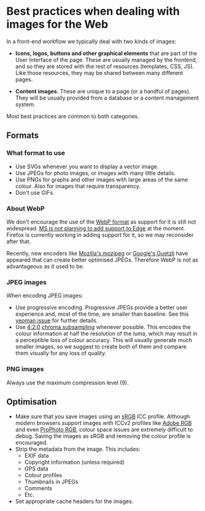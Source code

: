 # Best practices when dealing with images for the Web

In a front-end workflow we typically deal with two kinds of images:

* **Icons, logos, buttons and other graphical elements** that are part of the User Interface of the page. These are usually managed by the frontend, and so they are stored with the rest of resources (templates, CSS, JS). Like those resources, they may be shared between many different pages.

* **Content images**. These are unique to a page (or a handful of pages). They will be usually provided from a database or a content management system.

Most best practices are common to both categories.

## Formats

### What format to use

* Use SVGs whenever you want to display a vector image.
* Use JPEGs for photo images, or images with many little details.
* Use PNGs for graphs and other images with large areas of the same colour. Also for images that require transparency.
* Don't use GIFs.

### About WebP

We don't encourage the use of the [WebP format](https://developers.google.com/speed/webp/) as support for it is still not widespread. [MS is not planning to add support to Edge](https://developer.microsoft.com/en-us/microsoft-edge/platform/status/webpimageformat/) at the moment. Firefox is currently working in adding support for it, so we may reconsider after that.

Recently, new encoders like [Mozilla's mozjpeg](https://github.com/mozilla/mozjpeg) or [Google's Guetzli](https://github.com/google/guetzli) have appeared that can create better optimised JPEGs. Therefore WebP is not as advantageous as it used to be.

### JPEG images

When encoding JPEG images:

* Use progressive encoding. Progressive JPEGs provide a better user experience and, most of the time, are smaller than baseline. See this [yeoman issue](https://github.com/yeoman/yeoman/issues/810) for further details.
* Use [4:2:0](https://en.wikipedia.org/wiki/Chroma_subsampling#4:2:0) [chroma subsampling](https://en.wikipedia.org/wiki/Chroma_subsampling) whenever possible. This encodes the colour information at half the resolution of the luma, which may result in a perceptible loss of colour accuracy. This will usually generate much smaller images, so we suggest to create both of them and compare them visually for any loss of quality.

### PNG images

Always use the maximum compression level (9).

## Optimisation

* Make sure that you save images using an [sRGB](https://en.wikipedia.org/wiki/SRGB) ICC profile. Although modern browsers support images with ICCv2 profiles like [Adobe RGB](https://en.wikipedia.org/wiki/Adobe_RGB_color_space) and even [ProPhoto RGB](https://en.wikipedia.org/wiki/ProPhoto_RGB_color_space), colour space issues are extremely difficult to debug. Saving the images as sRGB and removing the colour profile is encouraged.
* Strip the metadata from the image. This includes:
    * EXIF data
    * Copyright information (unless required)
    * GPS data
    * Colour profiles
    * Thumbnails in JPEGs
    * Comments
    * Etc.
* Set appropriate cache headers for the images.
